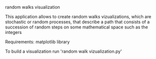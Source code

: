 random walks visualization

This application allows to create random walks vizualizations, 
which are stochastic or random processes, that describe a path 
that consists of a succession of random steps on some mathematical space 
such as the integers

Requirements: matplotlib library

To build a visualization run 'random walk vizualization.py'

